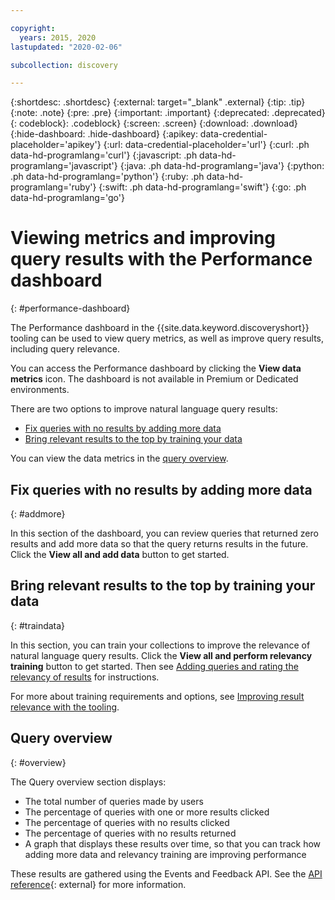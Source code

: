 ```yaml
---

copyright:
  years: 2015, 2020
lastupdated: "2020-02-06"

subcollection: discovery

---
```


{:shortdesc: .shortdesc}
{:external: target="_blank" .external}
{:tip: .tip}
{:note: .note}
{:pre: .pre}
{:important: .important}
{:deprecated: .deprecated}
{: codeblock}: .codeblock}
{:screen: .screen}
{:download: .download}
{:hide-dashboard: .hide-dashboard}
{:apikey: data-credential-placeholder='apikey'} 
{:url: data-credential-placeholder='url'}
{:curl: .ph data-hd-programlang='curl'}
{:javascript: .ph data-hd-programlang='javascript'}
{:java: .ph data-hd-programlang='java'}
{:python: .ph data-hd-programlang='python'}
{:ruby: .ph data-hd-programlang='ruby'}
{:swift: .ph data-hd-programlang='swift'}
{:go: .ph data-hd-programlang='go'}

# Viewing metrics and improving query results with the Performance dashboard
{: #performance-dashboard}

<!-- Learn more topic WDS -->
The Performance dashboard in the {{site.data.keyword.discoveryshort}} tooling can be used to view query metrics, as well as improve query results, including query relevance.

You can access the Performance dashboard by clicking the **View data metrics** icon. The dashboard is not available in Premium or Dedicated environments.

There are two options to improve natural language query results:
- [Fix queries with no results by adding more data](/docs/discovery?topic=discovery-performance-dashboard#addmore)
- [Bring relevant results to the top by training your data](/docs/discovery?topic=discovery-performance-dashboard#traindata)

You can view the data metrics in the [query overview](/docs/discovery?topic=discovery-performance-dashboard#overview). 

## Fix queries with no results by adding more data
{: #addmore}

In this section of the dashboard, you can review queries that returned zero results and add more data so that the query returns results in the future. Click the **View all and add data** button to get started. 

## Bring relevant results to the top by training your data
{: #traindata}

In this section, you can train your collections to improve the relevance of natural language query results. Click the **View all and perform relevancy training** button to get started. Then see [Adding queries and rating the relevancy of results](/docs/discovery?topic=discovery-improving-result-relevance-with-the-tooling#results) for instructions.

For more about training requirements and options, see [Improving result relevance with the tooling](/docs/discovery?topic=discovery-improving-result-relevance-with-the-tooling).

## Query overview
{: #overview}

The Query overview section displays:
- The total number of queries made by users
- The percentage of queries with one or more results clicked
- The percentage of queries with no results clicked
- The percentage of queries with no results returned
- A graph that displays these results over time, so that you can track how adding more data and relevancy training are improving performance

These results are gathered using the Events and Feedback API. See the [API reference](https://{DomainName}/apidocs/discovery#create-event){: external} for more information.